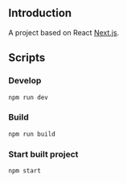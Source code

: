 ## Introduction

A project based on React [Next.js](https://nextjs.org).

## Scripts

### Develop
    npm run dev

### Build
    npm run build

### Start built project
    npm start
